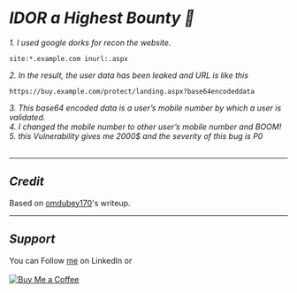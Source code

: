 # ***IDOR a Highest Bounty 🍺***

*1. I used google dorks for recon the website.*
```
site:*.example.com inurl:.aspx
```
*2. In the result, the user data has been leaked and URL is like this*
```
https://buy.example.com/protect/landing.aspx?base64encodeddata
```
*3. This base64 encoded data is a user’s mobile number by which a user is validated.* <br>
*4. I changed the mobile number to other user’s mobile number and BOOM!* <br>
*5. this Vulnerability gives me 2000$ and the severity of this bug is P0* 
<br>&nbsp;

---
## ***Credit***
Based on [omdubey170](https://medium.com/@omdubey170/idor-a-highest-bounty-6dae1bb10b66)'s writeup.

----
## ***Support***
You can Follow [me](https://www.linkedin.com/in/bhavesh-pardhi-/) on LinkedIn or
<br><br>[![Buy Me a Coffee](https://img.shields.io/badge/Buy%20Me%20a%20Coffee-Support-orange?style=for-the-badge&logo=buy-me-a-coffee)](https://www.buymeacoffee.com/bhaveshpardhi)